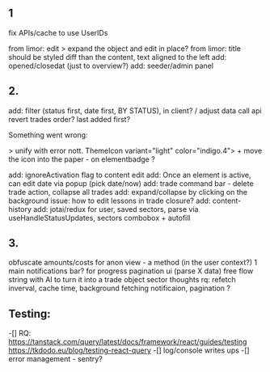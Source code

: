 ## 1
fix APIs/cache to use UserIDs

from limor: edit > expand the object and edit in place?
from limor: title should be styled diff than the content, text aligned to the left
add: opened/closedat (just to overview?)
add: seeder/admin panel

## 2.
add: filter (status first, date first, BY STATUS), in client? / adjust data call api
revert trades order? last added first?

 <p>Something went wrong:</p> > unify with error nott.
ThemeIcon variant="light" color="indigo.4"> + move the icon into the paper - on elementbadge  ?

add: ignoreActivation flag to content edit
add: Once an element is active, can edit date via popup (pick date/now) 
add: trade command bar - delete trade action, collapse all trades 
add: expand/collapse by clicking on the background
issue: how to edit lessons in trade closure?
add: content-history
add: jotai/redux for user, saved sectors, parse via useHandleStatusUpdates, sectors combobox +  autofill

## 3.
obfuscate amounts/costs for anon view - a method (in the user context?)
1 main notifications bar? for progress
pagination ui (parse X data)
free flow string with AI to turn it into a trade object
sector thoughts
rq: refetch inverval, cache time, background fetching notificaion, pagination ?

## Testing:
 -[] RQ: https://tanstack.com/query/latest/docs/framework/react/guides/testing
        https://tkdodo.eu/blog/testing-react-query
 -[] log/console writes ups
 -[] error management - sentry? 